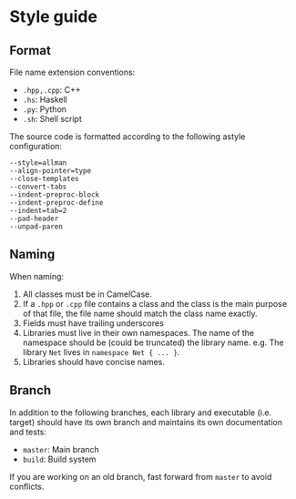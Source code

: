 # Style guide

## Format

File name extension conventions:
* `.hpp,.cpp`: C++
* `.hs`: Haskell
* `.py`: Python
* `.sh`: Shell script

The source code is formatted according to the following astyle
configuration:
```
--style=allman
--align-pointer=type	
--close-templates
--convert-tabs
--indent-preproc-block
--indent-preproc-define
--indent=tab=2
--pad-header
--unpad-paren
```

## Naming

When naming:

1. All classes must be in CamelCase.
2. If a `.hpp` or `.cpp` file contains a class and the class is the main
	purpose of that file, the file name should match the class name exactly.
3. Fields must have trailing underscores
4. Libraries must live in their own namespaces. The name of the namespace
	 should be (could be truncated) the library name. e.g. The library `Net`
	 lives in `namespace Net { ... }`.
5. Libraries should have concise names.

## Branch

In addition to the following branches, each library and executable (i.e.
target) should have its own branch and maintains its own documentation and
tests:

* `master`: Main branch
* `build`: Build system

If you are working on an old branch, fast forward from `master` to avoid
conflicts.
